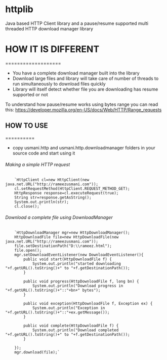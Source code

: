 # httplib
Java based HTTP Client library and a pause/resume supported multi threaded HTTP download manager library

# HOW IT IS DIFFERENT
===================
- You have a complete download manager built into the library
- Download large files and library will take care of number of threads to run simultaneously to download files quickly
- Library will itself detect whether file you are downloading has resume supported or not

To understand how pause/resume works using bytes range you can read this:
https://developer.mozilla.org/en-US/docs/Web/HTTP/Range_requests

## HOW TO USE
==========
- copy usmani.http and usmani.http.downloadmanager folders in your source code and start using it
###### Making a simple HTTP request
        `HttpClient cl=new HttpClient(new java.net.URL("http://rameezusmani.com"));
        cl.setRequestMethod(HttpClient.REQUEST_METHOD_GET);
        HttpResponse response=cl.executeRequest(true);
        String str=response.getAsString();
        System.out.println(str);
        cl.close();`
      
###### Download a complete file using DownloadManager
        `HttpDownloadManager mgr=new HttpDownloadManager();
        HttpDownloadFile file=new HttpDownloadFile(new java.net.URL("http://rameezusmani.com"));
        file.setDestinationPath("D:\\rameez.html");
        file.open();
        mgr.setDownloadEventListener(new DownloadEventListener(){
            public void start(HttpDownloadFile f) {
                System.out.println("started downloading "+f.getURL().toString()+" to "+f.getDestinationPath());	
            }

            public void progress(HttpDownloadFile f, long bn) {
                System.out.println("Download progress in "+f.getURL().toString()+"::"+bn+" bytes");
            }

            public void exception(HttpDownloadFile f, Exception ex) {
                System.out.println("Exception in "+f.getURL().toString()+"::"+ex.getMessage());
            }

            public void complete(HttpDownloadFile f) {
                System.out.println("Download completed "+f.getURL().toString()+" to "+f.getDestinationPath());			
            }
            
        });
        mgr.download(file);`